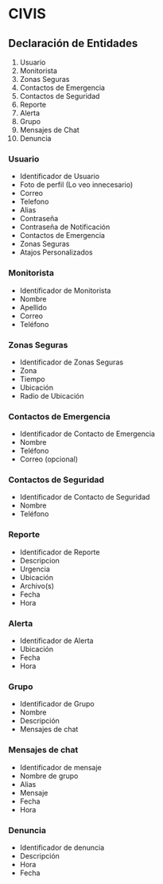# CIVIS

## Declaración de Entidades

1. Usuario
1. Monitorista
1. Zonas Seguras
1. Contactos de Emergencia
1. Contactos de Seguridad
1. Reporte
1. Alerta
1. Grupo
1. Mensajes de Chat
1. Denuncia

### Usuario
- Identificador de Usuario
- Foto de perfil (Lo veo innecesario)
- Correo
- Telefono
- Alias
- Contraseña
- Contraseña de Notificación
- Contactos de Emergencia
- Zonas Seguras
- Atajos Personalizados

### Monitorista
- Identificador de Monitorista
- Nombre
- Apellido
- Correo
- Teléfono

### Zonas Seguras
- Identificador de Zonas Seguras
- Zona
- Tiempo
- Ubicación
- Radio de Ubicación

### Contactos de Emergencia
- Identificador de Contacto de Emergencia
- Nombre
- Teléfono
- Correo (opcional)

### Contactos de Seguridad
- Identificador de Contacto de Seguridad
- Nombre
- Teléfono

### Reporte
- Identificador de Reporte
- Descripcion
- Urgencia
- Ubicación
- Archivo(s)
- Fecha
- Hora

### Alerta
- Identificador de Alerta
- Ubicación
- Fecha
- Hora

### Grupo
- Identificador de Grupo
- Nombre
- Descripción
- Mensajes de chat

### Mensajes de chat
- Identificador de mensaje
- Nombre de grupo
- Alias
- Mensaje
- Fecha
- Hora

### Denuncia
- Identificador de denuncia
- Descripción
- Hora
- Fecha